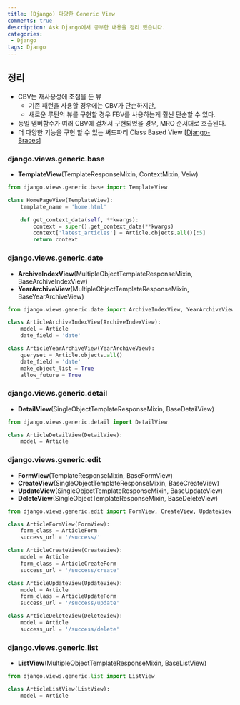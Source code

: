 ```yaml
---
title: (Django) 다양한 Generic View
comments: true
description: Ask Django에서 공부한 내용을 정리 했습니다.
categories:
 - Django
tags: Django 
---
```


## 정리

- CBV는 재사용성에 초점을 둔 뷰
    - 기존 패턴을 사용할 경우에는 CBV가 단순하지만,
    - 새로운 루틴의 뷰를 구현할 경우 FBV를 사용하는게 훨씬 단순할 수 있다.
- 동일 멤버함수가 여러 CBV에 걸쳐서 구현되었을 경우, MRO 순서대로 호출된다.
- 더 다양한 기능을 구현 할 수 있는 써드파티 Class Based View [[Django-Braces](http://django-braces.readthedocs.io/en/latest/)]

### django.views.generic.base
- **TemplateView**(TemplateResponseMixin, ContextMixin, Veiw)

```python
from django.views.generic.base import TemplateView

class HomePageView(TemplateView):
    template_name = 'home.html'

    def get_context_data(self, **kwargs):
        context = super().get_context_data(**kwargs)
        context['latest_articles'] = Article.objects.all()[:5]
        return context
```
### django.views.generic.date
- **ArchiveIndexView**(MultipleObjectTemplateResponseMixin, BaseArchiveIndexView)
- **YearArchiveView**(MultipleObjectTemplateResponseMixin, BaseYearArchiveView)

```python
from django.views.generic.date import ArchiveIndexView, YearArchiveView

class ArticleArchiveIndexView(ArchiveIndexView):
    model = Article
    date_field = 'date'

class ArticleYearArchiveView(YearArchiveView):
    queryset = Article.objects.all()
    date_field = 'date'
    make_object_list = True
    allow_future = True
```
### django.views.generic.detail
- **DetailView**(SingleObjectTemplateResponseMixin, BaseDetailView)
```python
from django.views.generic.detail import DetailView

class ArticleDetailView(DetailView):
    model = Article

```
### django.views.generic.edit
- **FormView**(TemplateResponseMixin, BaseFormView)
- **CreateView**(SingleObjectTemplateResponseMixin, BaseCreateView)
- **UpdateView**(SingleObjectTemplateResponseMixin, BaseUpdateView)
- **DeleteView**(SingleObjectTemplateResponseMixin, BaseDeleteView)
```python
from django.views.generic.edit import FormView, CreateView, UpdateView, DeleteView

class ArticleFormView(FormView):
    form_class = ArticleForm
    success_url = '/success/'

class ArticleCreateView(CreateView):
    model = Article
    form_class = ArticleCreateForm
    success_url = '/success/create'

class ArticleUpdateView(UpdateView):
    model = Article
    form_class = ArticleUpdateForm
    success_url = '/success/update'

class ArticleDeleteView(DeleteView):
    model = Article
    success_url = '/success/delete'
```
### django.views.generic.list
- **ListView**(MultipleObjectTemplateResponseMixin, BaseListView)
```python
from django.views.generic.list import ListView

class ArticleListView(ListView):
    model = Article
```